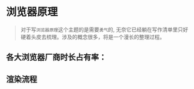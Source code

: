 # 浏览器原理

> 对于写`浏览器原理`这个主题的是需要`勇气`的, 无奈它已经躺在写作清单里只好硬着头皮去梳理。涉及的概念很多，将是一个漫长的整理过程。

## 各大浏览器厂商时长占有率：

## 渲染流程
